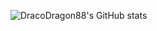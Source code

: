 ![DracoDragon88's GitHub stats](https://github-readme-stats.vercel.app/api?username=DracoDragon88&count_private=true&show_icons=true&theme=onedark)
